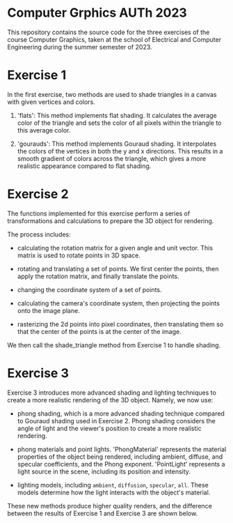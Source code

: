 # Computer Grphics AUTh 2023

This repository contains the source code for the three exercises of the course Computer Graphics, taken at the school of Electrical and Computer Engineering during the summer semester of 2023.

# Exercise 1

In the first exercise, two methods are used to shade triangles in a canvas with given vertices and colors.

1. 'flats': This method implements flat shading. It calculates the average color of the triangle and sets the color of all pixels within the triangle to this average color.

2. 'gourauds': This method implements Gouraud shading. It interpolates the colors of the vertices in both the y and x directions. This results in a smooth gradient of colors across the triangle, which gives a more realistic appearance compared to flat shading.

# Exercise 2

The functions implemented for this exercise perform a series of transformations and calculations to prepare the 3D object for rendering. 

The process includes:
 * calculating the rotation matrix for a given angle and unit vector. This matrix is used to rotate points in 3D space.

 * rotating and translating a set of points. We first center the points, then apply the rotation matrix, and finally translate the points.

 * changing the coordinate system of a set of points. 

 * calculating the camera's coordinate system, then projecting the points onto the image plane.

 * rasterizing the 2d points into pixel coordinates, then translating them so that the center of the points is at the center of the image.

We then call the shade_triangle method from Exercise 1 to handle shading.

# Exercise 3

Exercise 3 introduces more advanced shading and lighting techniques to create a more realistic rendering of the 3D object. Namely, we now use:

 * phong shading, which is a more advanced shading technique compared to Gouraud shading used in Exercise 2. Phong shading considers the angle of light and the viewer's position to create a more realistic rendering.

 * phong materials and point lights. 'PhongMaterial' represents the material properties of the object being rendered, including ambient, diffuse, and specular coefficients, and the Phong exponent. 'PointLight' represents a light source in the scene, including its position and intensity.

 * lighting models, including `ambient`, `diffusion`, `specular`, `all`. These models determine how the light interacts with the object's material.

These new methods produce higher quality renders, and the difference between the results of Exercise 1 and Exercise 3 are shown below.

